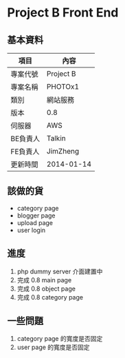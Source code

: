 ﻿# Project B Front End 

## 基本資料

項目		| 內容
-----------	| ----
專案代號	| Project B
專案名稱 	| PHOTOx1
類別 		| 網站服務
版本 		| 0.8
伺服器 		| AWS
BE負責人	| Talkin
FE負責人	| JimZheng
更新時間	| 2014-01-14

## 該做的貨

* category page
* blogger page
* upload page
* user login

## 進度

1. php dummy server 介面建置中
1. 完成 0.8 main page
1. 完成 0.8 object page 
1. 完成 0.8 category page 

## 一些問題

1. category page 的寬度是否固定
1. user page 的寬度是否固定